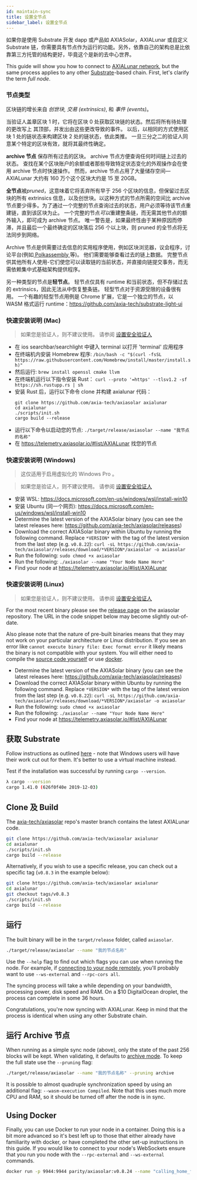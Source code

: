 ```yaml
---
id: maintain-sync
title: 设置全节点
sidebar_label: 设置全节点
---
```


如果你是使用 Substrate 开发 dapp 或产品如 AXIASolar，AXIALunar 或自定义 Substrate 链，你需要具有节点作为运行的功能。另外，依靠自己的架构总是比依靠第三方托管的结构更好，毕竟这个是新的去中心世界。

This guide will show you how to connect to [AXIALunar network](https://axialunar.network), but the same process applies to any other [Substrate](https://substrate.dev/docs/en/)-based chain. First, let's clarify the term _full node_.

### 节点类型

区块链的增长来自 _创世块_, _交易 (extrinsics)_, 和 _事件 (events)_。

当验证人盖章区块 1 时，它将在区块 0 处获取区块链的状态。然后将所有待处理的更改写上 其顶部，并发出由这些更改导致的事件。 以后，以相同的方式使用区块 1 处的链状态来构建区块 2 处的链状态，依此类推。 一旦三分之二的验证人同意某个特定的区块有效，就将其最终性确定。

**archive 节点** 保存所有过去的区块。 archive 节点方便查询任何时间链上过去的状态。 查找在某个区块账户的余额或者那些导致特定状态变化的外观操作会在使用 archive 节点时快速操作。 然而，archive 节点占用了大量储存空间― AXIALunar 大约有 160 万个这个区块大约是 15 至 20GB。

**全节点**被*pruned*，这意味着它将丢弃所有早于 256 个区块的信息，但保留过去区块的所有 extrinsics 信息，以及创世块。以这种方式的节点所需的空间比 archive 节点要少得多。为了通过一个完整的节点查询过去的状态，用户必须等待该节点重建链，直到该区块为止。 一个完整的节点*可以*重建整条链，而无需其他节点的额外输入，即可成为 archive 节点。 唯一警告是，如果最终性由于某种原因而停滞，并且最后一个最终确定的区块落后 256 个以上块，则 pruned 的全节点将无法同步到网络。

Archive 节点是供需要过去信息的实用程序使用，例如区块浏览器，议会程序，讨论平台(例如[ Polkassembly ](https://polkassembly.io)等)。 他们需要能够查看过去的链上数据。 完整节点供其他所有人使用-它们使您可以读取链的当前状态，并直接向链提交事务，而无需依赖集中式基础架构提供程序。

另一种类型的节点是**轻节点**。 轻节点仅具有 runtime 和当前状态，但不存储过去的 extrinsics，因此无法从中恢复整条链。 轻型节点对于资源受限的设备很有用。 一个有趣的轻型节点用例是 Chrome 扩展，它是一个独立的节点，以 WASM 格式运行 runtime：https://github.com/axia-tech/substrate-light-ui

### 快速安装说明 (Mac)

> 如果您是验证人，则不建议使用。 请参阅 [设置安全验证人](maintain-guides-secure-validator)

- 在 ios searchbar/searchlight 中键入 terminal 以打开 'terminal' 应用程序
- 在终端机内安装 Homebrew 程序: `/bin/bash -c "$(curl -fsSL https://raw.githubusercontent.com/Homebrew/install/master/install.sh)"`
- 然后运行: `brew install openssl cmake llvm`
- 在终端机运行以下指令安装 Rust： `curl --proto '=https' --tlsv1.2 -sf https://sh.rustupp.rs | sh`
- 安装 Rust 后，运行以下命令 clone 并构建 axialunar 代码：
  ```
  git clone https://github.com/axia-tech/axiasolar axialunar
  cd axialunar
  ./scripts/init.sh
  cargo build --release
  ```
- 运行以下命令以启动您的节点: `./target/release/axiasolar --name "我节点的名称" `
- 在 https://telemetry.axiasolar.io/#list/AXIALunar 找您的节点

### 快速安装说明 (Windows)

> 这仅适用于启用虚拟化的 Windows Pro 。

> 如果您是验证人，则不建议使用。 请参阅 [设置安全验证人](maintain-guides-secure-validator)

- 安装 WSL: https://docs.microsoft.com/en-us/windows/wsl/install-win10
- 安装 Ubuntu (同一个网页): https://docs.microsoft.com/en-us/windows/wsl/install-win10
- Determine the latest version of the AXIASolar binary (you can see the latest releases here: https://github.com/axia-tech/axiasolar/releases)
- Download the correct AXIASolar binary within Ubuntu by running the following command. Replace `*VERSION*` with the tag of the latest version from the last step (e.g. `v0.8.22`): `curl -sL https://github.com/axia-tech/axiasolar/releases/download/*VERSION*/axiasolar -o axiasolar`
- Run the following: `sudo chmod +x axiasolar`
- Run the following: `./axiasolar --name "Your Node Name Here"`
- Find your node at https://telemetry.axiasolar.io/#list/AXIALunar

### 快速安装说明 (Linux)

> 如果您是验证人，则不建议使用。 请参阅 [设置安全验证人](maintain-guides-secure-validator)

For the most recent binary please see the [release page](https://github.com/axia-tech/axiasolar/releases/) on the axiasolar repository. The URL in the code snippet below may become slightly out-of-date.

Also please note that the nature of pre-built binaries means that they may not work on your particular architecture or Linux distribution. If you see an error like `cannot execute binary file: Exec format error` it likely means the binary is not compatible with your system. You will either need to compile the [source code yourself](#clone-and-build) or use [docker](#using-docker).

- Determine the latest version of the AXIASolar binary (you can see the latest releases here: https://github.com/axia-tech/axiasolar/releases)
- Download the correct AXIASolar binary within Ubuntu by running the following command. Replace `*VERSION*` with the tag of the latest version from the last step (e.g. `v0.8.22`): `curl -sL https://github.com/axia-tech/axiasolar/releases/download/*VERSION*/axiasolar -o axiasolar`
- Run the following: `sudo chmod +x axiasolar`
- Run the following: `./axiasolar --name "Your Node Name Here"`
- Find your node at https://telemetry.axiasolar.io/#list/AXIALunar

## 获取 Substrate

Follow instructions as outlined [here](https://substrate.dev/docs/en/knowledgebase/getting-started) - note that Windows users will have their work cut out for them. It's better to use a virtual machine instead.

Test if the installation was successful by running `cargo --version`.

```bash
λ cargo --version
cargo 1.41.0 (626f0f40e 2019-12-03)
```

## Clone 及 Build

The [axia-tech/axiasolar](https://github.com/axia-tech/axiasolar) repo's master branch contains the latest AXIALunar code.

```bash
git clone https://github.com/axia-tech/axiasolar axialunar
cd axialunar
./scripts/init.sh
cargo build --release
```

Alternatively, if you wish to use a specific release, you can check out a specific tag (`v0.8.3` in the example below):

```bash
git clone https://github.com/axia-tech/axiasolar axialunar
cd axialunar
git checkout tags/v0.8.3
./scripts/init.sh
cargo build --release
```

## 运行

The built binary will be in the `target/release` folder, called `axiasolar`.

```bash
./target/release/axiasolar --name "我的节点名称"
```

Use the `--help` flag to find out which flags you can use when running the node. For example, if [connecting to your node remotely](maintain-wss), you'll probably want to use `--ws-external` and `--rpc-cors all`.

The syncing process will take a while depending on your bandwidth, processing power, disk speed and RAM. On a \$10 DigitalOcean droplet, the process can complete in some 36 hours.

Congratulations, you're now syncing with AXIALunar. Keep in mind that the process is identical when using any other Substrate chain.

## 运行 Archive 节点

When running as a simple sync node (above), only the state of the past 256 blocks will be kept. When validating, it defaults to [archive mode](#types-of-nodes). To keep the full state use the `--pruning` flag:

```bash
./target/release/axiasolar --name "我的节点名称" --pruning archive
```

It is possible to almost quadruple synchronization speed by using an additional flag: `--wasm-execution Compiled`. Note that this uses much more CPU and RAM, so it should be turned off after the node is in sync.

## Using Docker

Finally, you can use Docker to run your node in a container. Doing this is a bit more advanced so it's best left up to those that either already have familiarity with docker, or have completed the other set-up instructions in this guide. If you would like to connect to your node's WebSockets ensure that you run you node with the `--rpc-external` and `--ws-external` commands.

```zsh
docker run -p 9944:9944 parity/axiasolar:v0.8.24 --name "calling_home_from_a_docker_container" --rpc-external --ws-external
```
